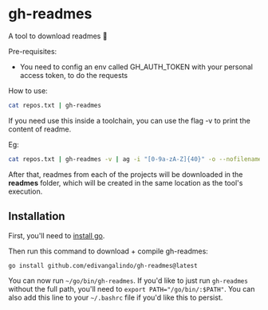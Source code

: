 # gh-readmes
A tool to download readmes 📃

Pre-requisites:

* You need to config an env called GH_AUTH_TOKEN with your personal access token, to do the requests

How to use:

```bash
cat repos.txt | gh-readmes
```
If you need use this inside a toolchain, you can use the flag -v to print the content of readme.

Eg:

```bash
cat repos.txt | gh-readmes -v | ag -i "[0-9a-zA-Z]{40}" -o --nofilename
```

After that, readmes from each of the projects will be downloaded in the **readmes** folder, which will be created in the same location as the tool's execution.

## Installation

First, you'll need to [install go](https://golang.org/doc/install).

Then run this command to download + compile gh-readmes:
```
go install github.com/edivangalindo/gh-readmes@latest
```

You can now run `~/go/bin/gh-readmes`. If you'd like to just run `gh-readmes` without the full path, you'll need to `export PATH="/go/bin/:$PATH"`. You can also add this line to your `~/.bashrc` file if you'd like this to persist.
